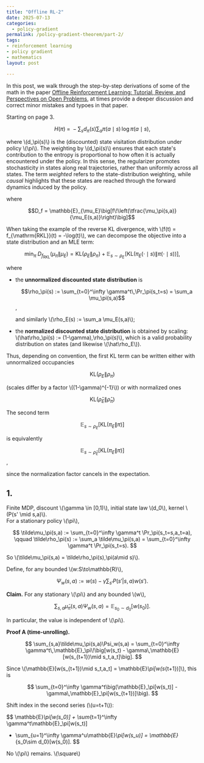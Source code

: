```yaml
---
title: "Offline RL-2"
date: 2025-07-13
categories:
  - policy-gradient
permalink: /policy-gradient-theorem/part-2/  
tags:
- reinforcement learning
- policy gradient
- mathematics
layout: post

---
```




<!-- Load MathJax so LaTeX renders in GitHub Pages without touching layouts -->
<script>
  window.MathJax = {
    tex: {
      inlineMath: [['\\(','\\)'], ['\\[','\\]']]
    }
  };
</script>
<script src="https://cdn.jsdelivr.net/npm/mathjax@3/es5/tex-mml-chtml.js"></script>


In this post, we walk through the step-by-step derivations of some of the math in the 
paper [ Offline Reinforcement Learning: Tutorial, Review, and Perspectives on Open Problems](https://arxiv.org/abs/2005.01643), at times provide a deeper discussion and correct minor mistakes and typoes in that paper. 


Starting on page 3. 

$$
H(\pi) \;=\; - \sum_{s} d_\pi(s) \sum_{a} \pi(a \mid s)\,\log \pi(a \mid s),
$$

where \\(d_\pi(s)\\) is the (discounted) state visitation distribution under policy \\(\pi\\).
The weighting by \\(d_\pi(s)\\) ensures that each state's contribution to the entropy
is proportional to how often it is actually encountered under the policy.
In this sense, the regularizer promotes stochasticity in states along real trajectories,
rather than uniformly across all states.
The term *weighted* refers to the state-distribution weighting, while *causal* highlights
that these states are reached through the forward dynamics induced by the policy.





where 

$$D_f = \mathbb{E}_{\mu_E}\big[f\!\left(\tfrac{\mu_\pi(s,a)}{\mu_E(s,a)}\right)\big]$$ 

When taking the example of the reverse KL divergence, with \\(f(t) = f_{\mathrm{RKL}}(t) = -\log(t)\\), we can decompose the objective into a state distribution and an MLE term:

$$
\min_{\pi}\; D_{f_{\mathrm{RKL}}}(\mu_\pi\|\mu_E)
= \mathrm{KL}(\rho_E\|\rho_\pi) \;+\; \mathbb{E}_{s\sim\rho_E}\!\left[\mathrm{KL}(\pi_E(\cdot\mid s)\|\pi(\cdot\mid s))\right],
\tag{4}
$$

where

- the **unnormalized discounted state distribution** is  

  $$\rho_\pi(s) := \sum_{t=0}^\infty \gamma^t\,\Pr_\pi(s_t=s) = \sum_a \mu_\pi(s,a)$$,  

  and similarly \\(\rho_E(s) := \sum_a \mu_E(s,a)\\);

- the **normalized discounted state distribution** is obtained by scaling:  
  \\(\hat\rho_\pi(s) := (1-\gamma)\,\rho_\pi(s)\\), which is a valid probability distribution on states
  (and likewise \\(\hat\rho_E\\)).

Thus, depending on convention, the first KL term can be written either with unnormalized occupancies  

$$\mathrm{KL}(\rho_E\|\rho_\pi)$$ 

(scales differ by a factor \\((1-\gamma)^{-1}\\)) or with normalized ones  

$$\mathrm{KL}(\hat\rho_E\|\hat\rho_\pi)$$ 

The second term  

$$\mathbb{E}_{s\sim\rho_E}[\mathrm{KL}(\pi_E\|\pi)]$$ 

is equivalently  

$$\mathbb{E}_{s\sim\hat\rho_E}[\mathrm{KL}(\pi_E\|\pi)]$$, 

since the normalization factor cancels in the expectation.






## 1.

 Finite MDP, discount \\(\gamma \in [0,1)\\), initial state law \\(d_0\\), kernel \\(P(s' \mid s,a)\\).  
For a stationary policy \\(\pi\\),

$$
\tilde\mu_\pi(s,a) := \sum_{t=0}^\infty \gamma^t \Pr_\pi(s_t=s,a_t=a),
\qquad
\tilde\rho_\pi(s) := \sum_a \tilde\mu_\pi(s,a) = \sum_{t=0}^\infty \gamma^t \Pr_\pi(s_t=s).
$$

So \\(\tilde\mu_\pi(s,a) = \tilde\rho_\pi(s)\,\pi(a\mid s)\\).

Define, for any bounded \\(w:S\to\mathbb{R}\\),

$$
\Psi_w(s,a) := w(s) - \gamma \sum_{s'} P(s'|s,a)w(s').
$$

**Claim.** For any stationary \\(\pi\\) and any bounded \\(w\\),

$$
\sum_{s,a}\tilde\mu_\pi(s,a)\Psi_w(s,a)
= \mathbb{E}_{s_0\sim d_0}[w(s_0)].
$$

In particular, the value is independent of \\(\pi\\).

**Proof A (time-unrolling).**

$$
\sum_{s,a}\tilde\mu_\pi(s,a)\Psi_w(s,a)
= \sum_{t=0}^\infty \gamma^t\,\mathbb{E}_\pi\!\big[w(s_t) - \gamma\,\mathbb{E}[w(s_{t+1})\mid s_t,a_t]\big].
$$

Since \\(\mathbb{E}[w(s_{t+1})\mid s_t,a_t] = \mathbb{E}_\pi[w(s_{t+1})]\\), this is

$$
\sum_{t=0}^\infty \gamma^t\big(\mathbb{E}_\pi[w(s_t)] - \gamma\,\mathbb{E}_\pi[w(s_{t+1})]\big).
$$

Shift index in the second series (\\(u=t+1\\)):

$$
\mathbb{E}_\pi[w(s_0)] + \sum_{t=1}^\infty \gamma^t\mathbb{E}_\pi[w(s_t)]
- \sum_{u=1}^\infty \gamma^u\mathbb{E}_\pi[w(s_u)]
= \mathbb{E}_{s_0\sim d_0}[w(s_0)].
$$

No \\(\pi\\) remains. \\(\square\\)

